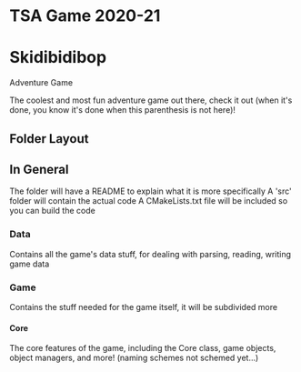 # TSA Game 2020-21
# Skidibidibop

Adventure Game

The coolest and most fun adventure game out there, check it out (when it's done, you know it's done when this parenthesis is not here)!

## Folder Layout

## In General
The folder will have a README to explain what it is more specifically
A 'src' folder will contain the actual code
A CMakeLists.txt file will be included so you can build the code

### Data
Contains all the game's data stuff, for dealing with parsing, reading, writing game data

### Game
Contains the stuff needed for the game itself, it will be subdivided more

#### Core
The core features of the game, including the Core class, game objects, object managers, and more! (naming schemes not schemed yet...)
